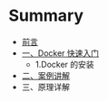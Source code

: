 # Summary

* [前言](README.md)
* [一、Docker 快速入门](快速入门/fastlearn.md)
   * 1.Docker 的安装
* [二、案例讲解](examples.md)
* 三、原理详解

